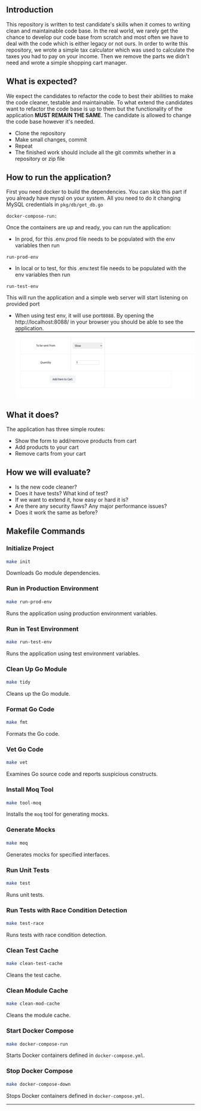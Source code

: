 ## Introduction
This repository is written to test candidate's skills when it comes to writing clean and maintainable code base. In the real world, we rarely get the chance to develop our code base from scratch and most often we have to deal with the code which is either legacy or not ours. In order to write this repository, we wrote a simple tax calculator which was used to calculate the taxes you had to pay on your income. Then we remove the parts we didn't need and wrote a simple shopping cart manager. 

## What is expected?
We expect the candidates to refactor the code to best their abilities to make the code cleaner, testable and maintainable. To what extend the candidates want to refactor the code base is up to them but the functionality of the application **MUST REMAIN THE SAME**. The candidate is allowed to change the code base however it's needed. 

* Clone the repository
* Make small changes, commit
* Repeat
* The finished work should include all the git commits whether in a repository or zip file


## How to run the application?
First you need docker to build the dependencies. You can skip this part if you already have mysql on your system. All you need to do it changing MySQL credentials in `pkg/db/get_db.go`
```
docker-compose-run:
```

Once the containers are up and ready, you can run the application:

* In prod, for this .env.prod file needs to be populated with the env variables then run
```
run-prod-env
```

* In local or to test, for this .env.test file needs to be populated with the env variables then run
```
run-test-env
```

This will run the application and a simple web server will start listening on provided port

* When using test env, it will use port`8088`. By opening the http://localhost:8088/ in your browser you should be able to see the application. 
![Shopping cart manager](static/images/application.png)

## What it does?
The application has three simple routes:
 * Show the form to add/remove products from cart
 * Add products to your cart
 * Remove carts from your cart  

 ## How we will evaluate?
 * Is the new code cleaner? 
 * Does it have tests? What kind of test?
 * If we want to extend it, how easy or hard it is?
 * Are there any security flaws? Any major performance issues? 
 * Does it work the same as before?

## Makefile Commands

### Initialize Project

```bash
make init
```

Downloads Go module dependencies.

### Run in Production Environment

```bash
make run-prod-env
```

Runs the application using production environment variables.

### Run in Test Environment

```bash
make run-test-env
```

Runs the application using test environment variables.

### Clean Up Go Module

```bash
make tidy
```

Cleans up the Go module.

### Format Go Code

```bash
make fmt
```

Formats the Go code.

### Vet Go Code

```bash
make vet
```

Examines Go source code and reports suspicious constructs.

### Install Moq Tool

```bash
make tool-moq
```

Installs the `moq` tool for generating mocks.

### Generate Mocks

```bash
make moq
```

Generates mocks for specified interfaces.

### Run Unit Tests

```bash
make test
```

Runs unit tests.

### Run Tests with Race Condition Detection

```bash
make test-race
```

Runs tests with race condition detection.

### Clean Test Cache

```bash
make clean-test-cache
```

Cleans the test cache.

### Clean Module Cache

```bash
make clean-mod-cache
```

Cleans the module cache.

### Start Docker Compose

```bash
make docker-compose-run
```

Starts Docker containers defined in `docker-compose.yml`.

### Stop Docker Compose

```bash
make docker-compose-down
```

Stops Docker containers defined in `docker-compose.yml`.

---
